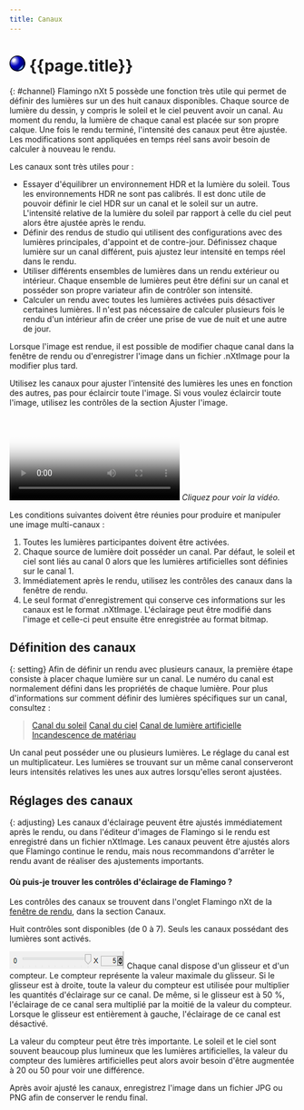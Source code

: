 ```yaml
---
title: Canaux
---
```


# ![images/render.svg](images/render.svg) {{page.title}}
{: #channel}
Flamingo nXt 5 possède une fonction très utile qui permet de définir des lumières sur un des huit canaux disponibles. Chaque source de lumière du dessin, y compris le soleil et le ciel peuvent avoir un canal. Au moment du rendu, la lumière de chaque canal est placée sur son propre calque. Une fois le rendu terminé, l'intensité des canaux peut être ajustée.  Les modifications sont appliquées en temps réel sans avoir besoin de calculer à nouveau le rendu.  

Les canaux sont très utiles pour :

 * Essayer d'équilibrer un environnement HDR et la lumière du soleil.  Tous les environnements HDR ne sont pas calibrés.  Il est donc utile de pouvoir définir le ciel HDR sur un canal et le soleil sur un autre.  L'intensité relative de la lumière du soleil par rapport à celle du ciel peut alors être ajustée après le rendu.
 * Définir des rendus de studio qui utilisent des configurations avec des lumières principales, d'appoint et de contre-jour. Définissez chaque lumière sur un canal différent, puis ajustez leur intensité en temps réel dans le rendu.
* Utiliser différents ensembles de lumières dans un rendu extérieur ou intérieur.  Chaque ensemble de lumières peut être défini sur un canal et posséder son propre variateur afin de contrôler son intensité.
 * Calculer un rendu avec toutes les lumières activées puis désactiver certaines lumières. Il n'est pas nécessaire de calculer plusieurs fois le rendu d'un intérieur afin de créer une prise de vue de nuit et une autre de jour.

Lorsque l'image est rendue, il est possible de modifier chaque canal dans la fenêtre de rendu ou d'enregistrer l'image dans un fichier .nXtImage pour la modifier plus tard.

Utilisez les canaux pour ajuster l'intensité des lumières les unes en fonction des autres, pas pour éclaircir toute l'image.  Si vous voulez éclaircir toute l'image, utilisez les contrôles de la section Ajuster l'image.

<video id="channelsvideo" src="images/flamingo-lights-onoff.mp4" poster="images/flamingo-lights-onoff.jpg" controls preload></video>
*Cliquez pour voir la vidéo.*

Les conditions suivantes doivent être réunies pour produire et manipuler une image multi-canaux :

 1. Toutes les lumières participantes doivent être activées.
 2. Chaque source de lumière doit posséder un canal. Par défaut, le soleil et ciel sont liés au canal 0 alors que les lumières artificielles sont définies sur le canal 1.
 3. Immédiatement après le rendu, utilisez les contrôles des canaux dans la fenêtre de rendu.
 3. Le seul format d'enregistrement qui conserve ces informations sur les canaux est le format .nXtImage. L'éclairage peut être modifié dans l'image et celle-ci peut ensuite être enregistrée au format bitmap.

## Définition des canaux 
{: setting}
Afin de définir un rendu avec plusieurs canaux, la première étape consiste à placer chaque lumière sur un canal. Le numéro du canal est normalement défini dans les propriétés de chaque lumière.  Pour plus d'informations sur comment définir des lumières spécifiques sur un canal, consultez :

>[Canal du soleil](sun-and-sky-tabs.html#sun-channel)
>[Canal du ciel](sun-and-sky-tabs.html#sky-channel)
>[Canal de lumière artificielle](lights-tab.html#channel)
>[Incandescence de matériau](documentproperties-flamingo.html#channel)

Un canal peut posséder une ou plusieurs lumières. Le réglage du canal est un multiplicateur. Les lumières se trouvant sur un même canal conserveront leurs intensités relatives les unes aux autres lorsqu'elles seront ajustées. 

## Réglages des canaux 
{: adjusting}
Les canaux d'éclairage peuvent être ajustés immédiatement après le rendu, ou dans l'éditeur d'images de Flamingo si le rendu est enregistré dans un fichier nXtImage. Les canaux peuvent être ajustés alors que Flamingo continue le rendu, mais nous recommandons d'arrêter le rendu avant de réaliser des ajustements importants. 

#### Où puis-je trouver les contrôles d'éclairage de Flamingo ?
Les contrôles des canaux se trouvent dans l'onglet Flamingo nXt de la [fenêtre de rendu](render-window.html), dans la section Canaux. 

Huit contrôles sont disponibles (de 0 à 7). Seuls les canaux possédant des lumières sont activés. 

![images/channel-slider.png](images/channel-slider.png)
Chaque canal dispose d'un glisseur et d'un compteur. Le compteur représente la valeur maximale du glisseur. Si le glisseur est à droite, toute la valeur du compteur est utilisée pour multiplier les quantités d'éclairage sur ce canal. De même, si le glisseur est à 50 %, l'éclairage de ce canal sera multiplié par la moitié de la valeur du compteur. Lorsque le glisseur est entièrement à gauche, l'éclairage de ce canal est désactivé. 

La valeur du compteur peut être très importante. Le soleil et le ciel sont souvent beaucoup plus lumineux que les lumières artificielles, la valeur du compteur des lumières artificielles peut alors avoir besoin d'être augmentée à 20 ou 50 pour voir une différence. 

Après avoir ajusté les canaux, enregistrez l'image dans un fichier JPG ou PNG afin de conserver le rendu final. 